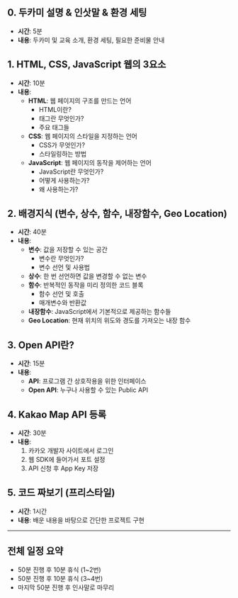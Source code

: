 

## 0. 두카미 설명 & 인삿말 & 환경 세팅
- **시간**: 5분  
- **내용**: 두카미 및 교육 소개, 환경 세팅, 필요한 준비물 안내  

## 1. HTML, CSS, JavaScript 웹의 3요소
- **시간**: 10분  
- **내용**:
  - **HTML**: 웹 페이지의 구조를 만드는 언어  
    - HTML이란?  
    - 태그란 무엇인가?  
    - 주요 태그들  
  - **CSS**: 웹 페이지의 스타일을 지정하는 언어  
    - CSS가 무엇인가?  
    - 스타일링하는 방법  
  - **JavaScript**: 웹 페이지의 동작을 제어하는 언어  
    - JavaScript란 무엇인가?  
    - 어떻게 사용하는가?  
    - 왜 사용하는가?  

## 2. 배경지식 (변수, 상수, 함수, 내장함수, Geo Location)
- **시간**: 40분  
- **내용**:
  - **변수**: 값을 저장할 수 있는 공간  
    - 변수란 무엇인가?  
    - 변수 선언 및 사용법  
  - **상수**: 한 번 선언하면 값을 변경할 수 없는 변수  
  - **함수**: 반복적인 동작을 미리 정의한 코드 블록  
    - 함수 선언 및 호출  
    - 매개변수와 반환값  
  - **내장함수**: JavaScript에서 기본적으로 제공하는 함수들  
  - **Geo Location**: 현재 위치의 위도와 경도를 가져오는 내장 함수  

## 3. Open API란?
- **시간**: 15분  
- **내용**:
  - **API**: 프로그램 간 상호작용을 위한 인터페이스  
  - **Open API**: 누구나 사용할 수 있는 Public API  

## 4. Kakao Map API 등록
- **시간**: 30분  
- **내용**:
  1. 카카오 개발자 사이트에서 로그인  
  2. 웹 SDK에 들어가서 포트 설정  
  3. API 신청 후 App Key 저장  

## 5. 코드 짜보기 (프리스타일)
- **시간**: 1시간  
- **내용**: 배운 내용을 바탕으로 간단한 프로젝트 구현  

---

## 전체 일정 요약
- 50분 진행 후 10분 휴식 (1~2번)  
- 50분 진행 후 10분 휴식 (3~4번)  
- 마지막 50분 진행 후 인사말로 마무리  
